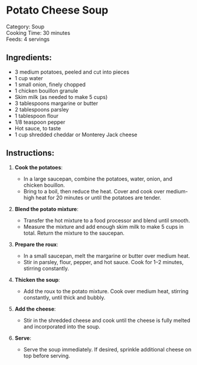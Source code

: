 # Potato Cheese Soup

Category: Soup  
Cooking Time: 30 minutes  
Feeds: 4 servings  

## Ingredients:
- 3 medium potatoes, peeled and cut into pieces  
- 1 cup water  
- 1 small onion, finely chopped  
- 1 chicken bouillon granule  
- Skim milk (as needed to make 5 cups)  
- 3 tablespoons margarine or butter  
- 2 tablespoons parsley  
- 1 tablespoon flour  
- 1/8 teaspoon pepper  
- Hot sauce, to taste  
- 1 cup shredded cheddar or Monterey Jack cheese  

## Instructions:
1. **Cook the potatoes**:  
   - In a large saucepan, combine the potatoes, water, onion, and chicken bouillon.  
   - Bring to a boil, then reduce the heat. Cover and cook over medium-high heat for 20 minutes or until the potatoes are tender.  

2. **Blend the potato mixture**:  
   - Transfer the hot mixture to a food processor and blend until smooth.  
   - Measure the mixture and add enough skim milk to make 5 cups in total. Return the mixture to the saucepan.  

3. **Prepare the roux**:  
   - In a small saucepan, melt the margarine or butter over medium heat.  
   - Stir in parsley, flour, pepper, and hot sauce. Cook for 1–2 minutes, stirring constantly.  

4. **Thicken the soup**:  
   - Add the roux to the potato mixture. Cook over medium heat, stirring constantly, until thick and bubbly.  

5. **Add the cheese**:  
   - Stir in the shredded cheese and cook until the cheese is fully melted and incorporated into the soup.  

6. **Serve**:  
   - Serve the soup immediately. If desired, sprinkle additional cheese on top before serving.  